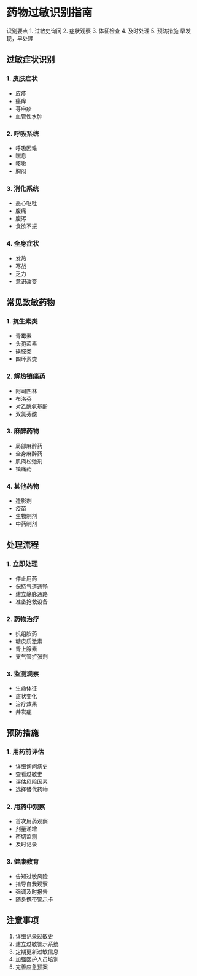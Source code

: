# 药物过敏识别指南

<NLayout>
  <NLayoutHeader>识别要点</NLayoutHeader>
  <NLayoutContent>
  1. 过敏史询问
  2. 症状观察
  3. 体征检查
  4. 及时处理
  5. 预防措施
  </NLayoutContent>
  <NLayoutFooter>早发现，早处理</NLayoutFooter>
</NLayout>

## 过敏症状识别

### 1. 皮肤症状
- 皮疹
- 瘙痒
- 荨麻疹
- 血管性水肿

### 2. 呼吸系统
- 呼吸困难
- 喘息
- 咳嗽
- 胸闷

### 3. 消化系统
- 恶心呕吐
- 腹痛
- 腹泻
- 食欲不振

### 4. 全身症状
- 发热
- 寒战
- 乏力
- 意识改变

## 常见致敏药物

### 1. 抗生素类
- 青霉素
- 头孢菌素
- 磺胺类
- 四环素类

### 2. 解热镇痛药
- 阿司匹林
- 布洛芬
- 对乙酰氨基酚
- 双氯芬酸

### 3. 麻醉药物
- 局部麻醉药
- 全身麻醉药
- 肌肉松弛剂
- 镇痛药

### 4. 其他药物
- 造影剂
- 疫苗
- 生物制剂
- 中药制剂

## 处理流程

### 1. 立即处理
- 停止用药
- 保持气道通畅
- 建立静脉通路
- 准备抢救设备

### 2. 药物治疗
- 抗组胺药
- 糖皮质激素
- 肾上腺素
- 支气管扩张剂

### 3. 监测观察
- 生命体征
- 症状变化
- 治疗效果
- 并发症

## 预防措施

### 1. 用药前评估
- 详细询问病史
- 查看过敏史
- 评估风险因素
- 选择替代药物

### 2. 用药中观察
- 首次用药观察
- 剂量递增
- 密切监测
- 及时记录

### 3. 健康教育
- 告知过敏风险
- 指导自我观察
- 强调及时报告
- 随身携带警示卡

## 注意事项

1. 详细记录过敏史
2. 建立过敏警示系统
3. 定期更新过敏信息
4. 加强医护人员培训
5. 完善应急预案 